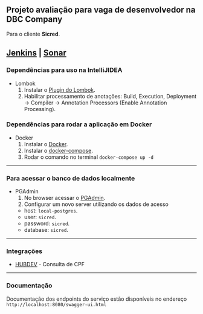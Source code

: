 ## Projeto avaliação para vaga de desenvolvedor na DBC Company
Para o cliente **Sicred**.

[Jenkins](https://www.jenkins.io/) | [Sonar](https://www.sonarqube.org/)
---
### Dependências para uso na IntelliJIDEA
- Lombok
    1) Instalar o [Plugin do Lombok](https://projectlombok.org/).
    2) Habilitar processamento de anotações: Build, Execution, Deployment -> Compiler -> Annotation Processors (Enable Annotation Processing).
### Dependências para rodar a aplicação em Docker
- Docker
    1) Instalar o [Docker](https://docs.docker.com/get-docker/).
    2) Instalar o [docker-compose](https://docs.docker.com/compose/install/).
    3) Rodar o comando no terminal `docker-compose up -d`
---
### Para acessar o banco de dados localmente
- PGAdmin
    1) No browser acessar o [PGAdmin](http://localhost:16543).
    2) Configurar um novo server utilizando os dados de acesso
     - host: `local-postgres`.
     - user: `sicred`.
     - password: `sicred`.
     - database: `sicred`.
---
### Integrações
- [HUBDEV](https://www.hubdodesenvolvedor.com.br/ "HUBDEV") - Consulta de CPF
---
### Documentação
Documentação dos endpoints do serviço estão disponíveis no endereço `http://localhost:8080/swagger-ui.html`
